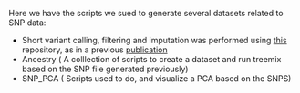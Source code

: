 Here we  have the scripts we sued to generate several datasets related to SNP data:
- Short variant calling, filtering and imputation was performed using [this](https://github.com/Dario-Galanti/BinAC_varcalling) repository, as in a previous [publication](https://journals.plos.org/plosgenetics/article?id=10.1371/journal.pgen.1010452)
- Ancestry ( A colllection of scripts to create a dataset and run treemix based on the SNP file generated previously)
- SNP_PCA ( Scripts used to do, and visualize a PCA based on the SNPS)
